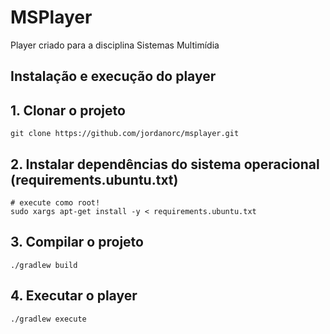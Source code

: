 # MSPlayer

Player criado para a disciplina Sistemas Multimídia

## Instalação e execução do player

## 1. Clonar o projeto

	git clone https://github.com/jordanorc/msplayer.git

## 2. Instalar dependências do sistema operacional (requirements.ubuntu.txt)

    # execute como root!
	sudo xargs apt-get install -y < requirements.ubuntu.txt
    
## 3. Compilar o projeto

   	./gradlew build
    
## 4. Executar o player

    ./gradlew execute
